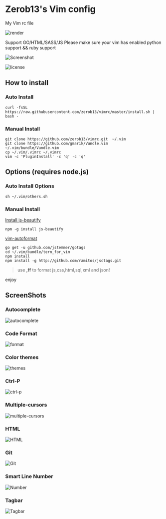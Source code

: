 # Zerob13's Vim config 

My Vim rc file

![render](https://raw.githubusercontent.com/zerob13/vimrc/master/screenshots/render.png)

Support GO/HTML/SASS/JS
Please make sure your vim has enabled python support && ruby support

![Screenshot](https://raw.githubusercontent.com/zerob13/vimrc/master/screenshots/config.png)

![license](https://img.shields.io/badge/license-wtfpl-blue.svg)

## How to install

### Auto Install

```shell
curl -fsSL https://raw.githubusercontent.com/zerob13/vimrc/master/install.sh | bash -
```


### Manual Install

```shell
git clone https://github.com/zerob13/vimrc.git  ~/.vim
git clone https://github.com/gmarik/Vundle.vim ~/.vim/bundle/Vundle.vim
cp ~/.vim/.vimrc ~/.vimrc
vim -c 'PluginInstall' -c 'q' -c 'q'
```

## Options (requires node.js)

### Auto Install Options

```shell
sh ~/.vim/others.sh
```

### Manual Install

[Install js-beautify](https://github.com/beautify-web/js-beautify/blob/master/README.md)    
```shell
npm -g install js-beautify
```
[vim-autoformat](https://github.com/Chiel92/vim-autoformat)  

```shell
go get -u github.com/jstemmer/gotags
cd ~/.vim/bundle/tern_for_vim
npm install
npm install -g http://github.com/ramitos/jsctags.git
```

> use __,ff__ to format js,css,html,sql,xml and json!

enjoy

## ScreenShots

### Autocomplete

![autocomplete](https://raw.githubusercontent.com/zerob13/vimrc/master/screenshots/autocomplete.gif)

### Code Format

![format](https://raw.githubusercontent.com/zerob13/vimrc/master/screenshots/autoformat.gif)

### Color themes

![themes](https://raw.githubusercontent.com/zerob13/vimrc/master/screenshots/colortheme.gif)

### Ctrl-P 

![ctrl-p](https://raw.githubusercontent.com/zerob13/vimrc/master/screenshots/ctrl-p.gif)

### Multiple-cursors

![multiple-cursors](https://raw.githubusercontent.com/zerob13/vimrc/master/screenshots/multi-select.gif)

### HTML 

![HTML](https://raw.githubusercontent.com/zerob13/vimrc/master/screenshots/html.gif)

### Git

![Git](https://raw.githubusercontent.com/zerob13/vimrc/master/screenshots/git.gif)

### Smart Line Number

![Number](https://raw.githubusercontent.com/zerob13/vimrc/master/screenshots/number.gif)

### Tagbar

![Tagbar](https://raw.githubusercontent.com/zerob13/vimrc/master/screenshots/tagbar.gif)


